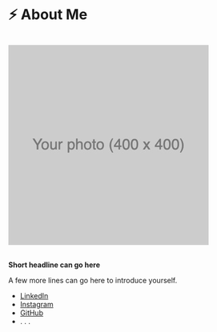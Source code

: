 # ⚡️ About Me

<div class="row">
<div class="column">

![Headshot](images/photo.jpg)

</div>

<div class="column">

**Short headline can go here**  

A few more lines can go here to introduce yourself.  

- [LinkedIn](https://www.linkedin.com)
- [Instagram](https://www.instagram.com/)
- [GitHub](https://github.com)
- . . .

</div>
</div>